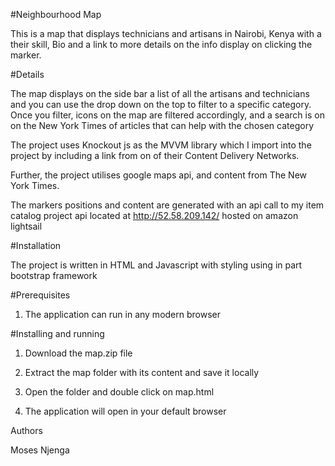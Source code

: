 #Neighbourhood Map

This  is a map that displays technicians and artisans in Nairobi, Kenya with a their skill, Bio and a link to more details on the info display on clicking the marker.  


#Details

The map displays on the side bar a list of all the artisans and technicians and you can use the drop down on the top to filter to a specific category. Once you filter, icons on the map are filtered accordingly, and a search is on on the New York Times of articles that can help with the chosen category  

The project uses Knockout js as the MVVM library which I import into the project by including a link from on of their Content Delivery Networks.  

Further, the project utilises google maps api, and content from The New York Times.  

The markers positions and content are generated with an api call to my item catalog project api located at http://52.58.209.142/ hosted on amazon lightsail  



#Installation

The project is written in HTML and Javascript with styling using in part bootstrap framework

#Prerequisites

1) The application can run in any modern browser

#Installing and running

1) Download the map.zip file

2) Extract the map folder with its content and save it locally

3) Open the folder and double click on map.html

4) The application will open in your default browser


Authors  

Moses Njenga

